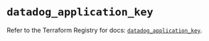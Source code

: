 # `datadog_application_key`

Refer to the Terraform Registry for docs: [`datadog_application_key`](https://registry.terraform.io/providers/datadog/datadog/3.36.1/docs/resources/application_key).
